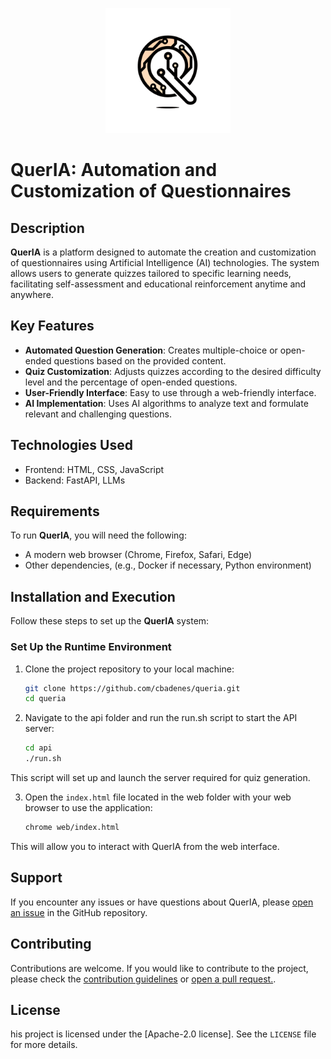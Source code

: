 <p align="center">
  <img src="https://github.com/cbadenes/queria/blob/main/docs/logo.png" alt="Logo de QuerIA" width="200" height="200">
</p>

# QuerIA: Automation and Customization of Questionnaires

## Description
**QuerIA** is a platform designed to automate the creation and customization of questionnaires using Artificial Intelligence (AI) technologies. The system allows users to generate quizzes tailored to specific learning needs, facilitating self-assessment and educational reinforcement anytime and anywhere.

## Key Features
- **Automated Question Generation**: Creates multiple-choice or open-ended questions based on the provided content.
- **Quiz Customization**: Adjusts quizzes according to the desired difficulty level and the percentage of open-ended questions.
- **User-Friendly Interface**: Easy to use through a web-friendly interface.
- **AI Implementation**: Uses AI algorithms to analyze text and formulate relevant and challenging questions.

## Technologies Used
- Frontend: HTML, CSS, JavaScript
- Backend: FastAPI, LLMs

## Requirements
To run **QuerIA**, you will need the following:
- A modern web browser (Chrome, Firefox, Safari, Edge)
- Other dependencies, (e.g., Docker if necessary, Python environment)

## Installation and Execution
Follow these steps to set up the **QuerIA** system:

### Set Up the Runtime Environment
1. Clone the project repository to your local machine:
   ```bash
   git clone https://github.com/cbadenes/queria.git
   cd queria
   ```  
2. Navigate to the api folder and run the run.sh script to start the API server:
    ```bash
    cd api
    ./run.sh
    ```  
This script will set up and launch the server required for quiz generation.

3. Open the ```index.html``` file located in the web folder with your web browser to use the application:  
    ```bash
    chrome web/index.html
    ```
This will allow you to interact with QuerIA from the web interface.


## Support
If you encounter any issues or have questions about QuerIA, please [open an issue](https://github.com/cbadenes/queria/issues) in the GitHub repository.

## Contributing
Contributions are welcome. If you would like to contribute to the project, please check the [contribution guidelines](https://github.com/cbadenes/queria) or [open a pull request.](https://github.com/cbadenes/queria/pulls).


## License
his project is licensed under the [Apache-2.0 license]. See the ```LICENSE``` file for more details.
